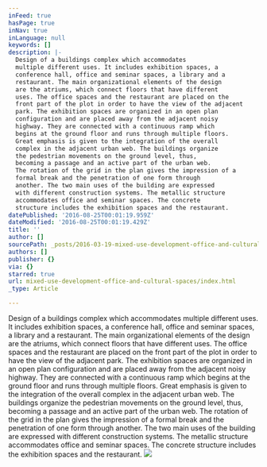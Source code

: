 ```yaml
---
inFeed: true
hasPage: true
inNav: true
inLanguage: null
keywords: []
description: |-
  Design of a buildings complex which accommodates
  multiple different uses. It includes exhibition spaces, a
  conference hall, office and seminar spaces, a library and a
  restaurant. The main organizational elements of the design
  are the atriums, which connect floors that have different
  uses. The office spaces and the restaurant are placed on the
  front part of the plot in order to have the view of the adjacent
  park. The exhibition spaces are organized in an open plan
  configuration and are placed away from the adjacent noisy
  highway. They are connected with a continuous ramp which
  begins at the ground floor and runs through multiple floors.
  Great emphasis is given to the integration of the overall
  complex in the adjacent urban web. The buildings organize
  the pedestrian movements on the ground level, thus,
  becoming a passage and an active part of the urban web.
  The rotation of the grid in the plan gives the impression of a
  formal break and the penetration of one form through
  another. The two main uses of the building are expressed
  with different construction systems. The metallic structure
  accommodates office and seminar spaces. The concrete
  structure includes the exhibition spaces and the restaurant.
datePublished: '2016-08-25T00:01:19.959Z'
dateModified: '2016-08-25T00:01:19.429Z'
title: ''
author: []
sourcePath: _posts/2016-03-19-mixed-use-development-office-and-cultural-spaces.md
authors: []
publisher: {}
via: {}
starred: true
url: mixed-use-development-office-and-cultural-spaces/index.html
_type: Article

---
```

Design of a buildings complex which accommodates
multiple different uses. It includes exhibition spaces, a
conference hall, office and seminar spaces, a library and a
restaurant. The main organizational elements of the design
are the atriums, which connect floors that have different
uses. The office spaces and the restaurant are placed on the
front part of the plot in order to have the view of the adjacent
park. The exhibition spaces are organized in an open plan
configuration and are placed away from the adjacent noisy
highway. They are connected with a continuous ramp which
begins at the ground floor and runs through multiple floors.
Great emphasis is given to the integration of the overall
complex in the adjacent urban web. The buildings organize
the pedestrian movements on the ground level, thus,
becoming a passage and an active part of the urban web.
The rotation of the grid in the plan gives the impression of a
formal break and the penetration of one form through
another. The two main uses of the building are expressed
with different construction systems. The metallic structure
accommodates office and seminar spaces. The concrete
structure includes the exhibition spaces and the restaurant.
![](https://the-grid-user-content.s3-us-west-2.amazonaws.com/cbea0160-9d8e-49d3-8e54-a32c23c3ffbd.jpg)